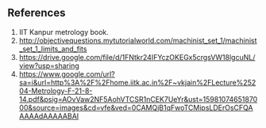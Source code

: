 ## References
1. IIT Kanpur metrology book. <br>
2. http://objectivequestions.mytutorialworld.com/machinist_set_1/machinist_set_1_limits_and_fits <br>
3. https://drive.google.com/file/d/1FNtkr24IFYczOKEGx5crgsVW18lgcuNL/view?usp=sharing <br>
4. https://www.google.com/url?sa=i&url=http%3A%2F%2Fhome.iitk.ac.in%2F~vkjain%2FLecture%25204-Metrology-F-21-8-14.pdf&psig=AOvVaw2NF5AohVTCSR1nCEK7UeYr&ust=1598107465187000&source=images&cd=vfe&ved=0CAMQjB1qFwoTCMipsLDErOsCFQAAAAAdAAAAABAI
